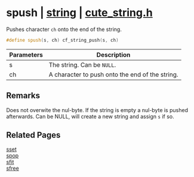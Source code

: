 # spush | [string](https://github.com/RandyGaul/cute_framework/blob/master/docs/string_readme.md) | [cute_string.h](https://github.com/RandyGaul/cute_framework/blob/master/include/cute_string.h)

Pushes character `ch` onto the end of the string.

```cpp
#define spush(s, ch) cf_string_push(s, ch)
```

Parameters | Description
--- | ---
s | The string. Can be `NULL`.
ch | A character to push onto the end of the string.

## Remarks

Does not overwite the nul-byte. If the string is empty a nul-byte is pushed afterwards. Can be NULL, will create a new string and assign `s` if so.

## Related Pages

[sset](https://github.com/RandyGaul/cute_framework/blob/master/docs/string/sset.md)  
[spop](https://github.com/RandyGaul/cute_framework/blob/master/docs/string/spop.md)  
[sfit](https://github.com/RandyGaul/cute_framework/blob/master/docs/string/sfit.md)  
[sfree](https://github.com/RandyGaul/cute_framework/blob/master/docs/string/sfree.md)  

